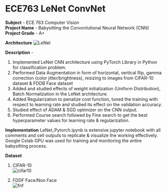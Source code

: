 # ECE763 LeNet ConvNet

**Subject** - ECE 763 Computer Vision <br>
**Project Name** - Babysitting the Convonlutional Neural Network (CNN) <br>
**Project Grade** - A+ <br>

**Architecture**
![LeNet](https://www.google.com/url?sa=i&url=https%3A%2F%2Fengmrk.com%2Flenet-5-a-classic-cnn-architecture%2F&psig=AOvVaw36hh73t2aLS_1UaB5PkzJg&ust=1610252063436000&source=images&cd=vfe&ved=0CAIQjRxqFwoTCMDqwMX-je4CFQAAAAAdAAAAABAP)

**Description** -
1. Implemented LeNet CNN architecture using PyTorch Library in Python for classification problem.
2. Performed Data Augmentation in form of horizontal, vertical flip, gamma correction (color jitter/brightness), resizing to images from 
CIFAR-10 dataset & FDDB Face dataset
3. Added and studied effects of weight initialization (Uniform Distribution), Batch Normalization in the LeNet architecture.
4. Added Regularization to penalize cost function, tuned the training with respect to learning rate and studied its effect on the validation accuracy.
5. Studied effect of ADAM & SGD optimizer on the CNN output.
6. Performed Course search followed by Fine search to get the best hyperparameter values for learning rate & regularization.

**Implementation**
LeNet_Pytorch.ipynb is extensive jupyter notebook with all comments and cell outputs to replicate & visualize the working effectively.
Google Colab GPU was used for training and monitoring the entire babysitting process.

**Dataset**
1. CIFAR-10 <br>
![cifar10](https://user-images.githubusercontent.com/25856691/104082906-0b6f6d80-5208-11eb-8d02-ae1d1083de41.png)

2. FDDF Face/Non Face <br>
![fnf](https://user-images.githubusercontent.com/25856691/104082944-6b661400-5208-11eb-9819-7eaf319d3d0e.png)
